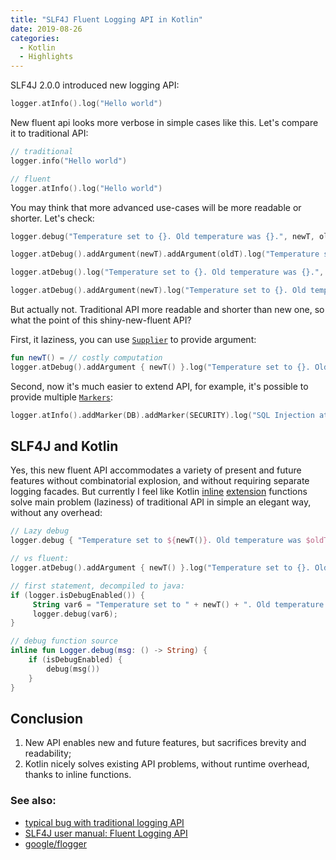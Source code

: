 ```yaml
---
title: "SLF4J Fluent Logging API in Kotlin"
date: 2019-08-26
categories:
  - Kotlin
  - Highlights
---
```


SLF4J 2.0.0 introduced new logging API:

```kotlin
logger.atInfo().log("Hello world")
```

New fluent api looks more verbose in simple cases like this. Let's compare it to traditional API:

```kotlin
// traditional
logger.info("Hello world")

// fluent
logger.atInfo().log("Hello world")
```

You may think that more advanced use-cases will be more readable or shorter. Let's check:

```kotlin
logger.debug("Temperature set to {}. Old temperature was {}.", newT, oldT)

logger.atDebug().addArgument(newT).addArgument(oldT).log("Temperature set to {}. Old temperature was {}.")

logger.atDebug().log("Temperature set to {}. Old temperature was {}.", newT, oldT)

logger.atDebug().addArgument(newT).log("Temperature set to {}. Old temperature was {}.", oldT)
```

But actually not. Traditional API more readable and shorter than new one, so what the point of this shiny-new-fluent API?

First, it laziness, you can use [`Supplier`](https://docs.oracle.com/javase/8/docs/api/java/util/function/Supplier.html) to provide argument:

```kotlin
fun newT() = // costly computation
logger.atDebug().addArgument { newT() }.log("Temperature set to {}. Old temperature was {}.", oldT)
```

Second, now it's much easier to extend API, for example, it's possible to provide multiple [`Markers`](https://www.slf4j.org/apidocs/org/slf4j/Marker.html):

```kotlin
logger.atInfo().addMarker(DB).addMarker(SECURITY).log("SQL Injection attempt: '{}'", sql)
```

## SLF4J and Kotlin

Yes, this new fluent API accommodates a variety of present and future features without combinatorial explosion, and without requiring separate logging facades. But currently I feel like Kotlin [inline](https://kotlinlang.org/docs/reference/inline-functions.html) [extension](https://kotlinlang.org/docs/reference/extensions.html) functions solve main problem (laziness) of traditional API in simple an elegant way, without any overhead:

```kotlin
// Lazy debug
logger.debug { "Temperature set to ${newT()}. Old temperature was $oldT." }

// vs fluent:
logger.atDebug().addArgument { newT() }.log("Temperature set to {}. Old temperature was {}.", oldT)

// first statement, decompiled to java:
if (logger.isDebugEnabled()) {
     String var6 = "Temperature set to " + newT() + ". Old temperature was " + oldT + '.';
     logger.debug(var6);
}

// debug function source
inline fun Logger.debug(msg: () -> String) {
    if (isDebugEnabled) {
        debug(msg())
    }
}
```

## Conclusion

1. New API enables new and future features, but sacrifices brevity and readability;
1. Kotlin nicely solves existing API problems, without runtime overhead, thanks to inline functions.

### See also:

* [typical bug with traditional logging API](https://github.com/qos-ch/slf4j/pull/209/files)
* [SLF4J user manual: Fluent Logging API](https://www.slf4j.org/manual.html#fluent)
* [google/flogger](https://github.com/google/flogger)

